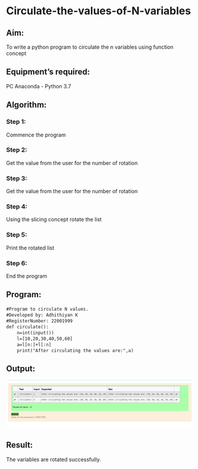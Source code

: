 # Circulate-the-values-of-N-variables
## Aim:
To write a python program to circulate the n variables using function concept
## Equipment’s required:
PC
Anaconda - Python 3.7
## Algorithm: 
### Step 1: 
Commence the program
### Step 2: 
Get the value from the user for the number of rotation
### Step 3: 
Get the value from the user for the number of rotation
### Step 4: 
Using the slicing concept rotate the list
### Step 5: 
Print the rotated list
### Step 6: 
End the program
## Program:
~~~
#Program to circulate N values.
#Developed by: Adhithiyan K
#RegisterNumber: 22001999
def circulate():
    n=int(input())
    l=[10,20,30,40,50,60]
    a=l[n:]+l[:n]
    print("After circulating the values are:",a)
~~~
## Output:
![output](img.png)
## Result:
The variables are rotated successfully.
